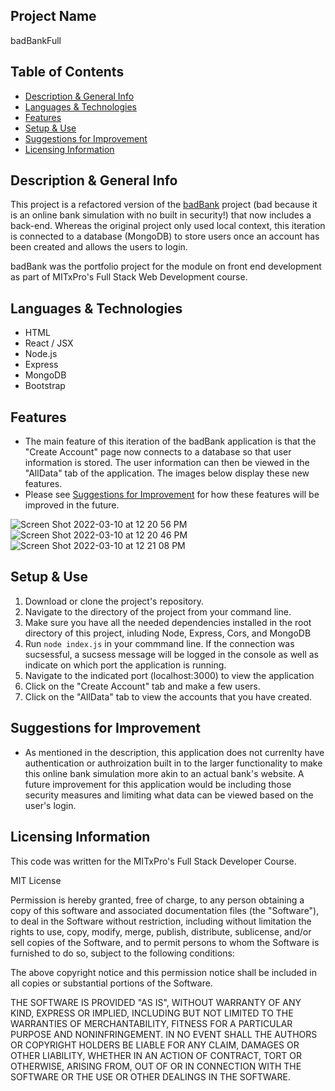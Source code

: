 ## Project Name
badBankFull

## Table of Contents
 - [Description & General Info](https://github.com/briennekordis/badBankFull/blob/main/README.md#description--general-info)
 - [Languages & Technologies](https://github.com/briennekordis/badBankFull/blob/main/README.md#languages--technologies)
 - [Features](https://github.com/briennekordis/badBankFull/blob/main/README.md#dfeatures)
 - [Setup & Use](https://github.com/briennekordis/badBankFull/blob/main/README.md#setup--use)
 - [Suggestions for Improvement](https://github.com/briennekordis/badBankFull/blob/main/README.md#suggestions-for-improvement)
 - [Licensing Information](https://github.com/briennekordis/badBankFull/blob/main/README.md#licensing-information)
 
## Description & General Info
This project is a refactored version of the [badBank](https://github.com/briennekordis/badBank/blob/main/README.md#description--general-info) project (bad because it is an online bank simulation with no built in security!) that now includes a back-end. Whereas the original project only used local context, this iteration
is connected to a database (MongoDB) to store users once an account has been created and allows the users to login. 

badBank was the portfolio project for the module on front end development as part of MITxPro's Full Stack Web Development course.

## Languages & Technologies
- HTML
- React / JSX
- Node.js
- Express
- MongoDB
- Bootstrap

## Features 
- The main feature of this iteration of the badBank application is that the "Create Account" page now connects to a database so that user information is stored. 
The user information can then be viewed in the "AllData" tab of the application. The images below display these new features.
- Please see [Suggestions for Improvement](https://github.com/briennekordis/badBankFull/blob/main/README.md#suggestions-for-improvement) for how these features will be improved in the future. 

![Screen Shot 2022-03-10 at 12 20 56 PM](https://user-images.githubusercontent.com/87245718/157723794-49693be8-58b8-4416-8b0b-1ca6f50156c5.png)
![Screen Shot 2022-03-10 at 12 20 46 PM](https://user-images.githubusercontent.com/87245718/157723816-769b469b-25ce-4300-a7fa-ccbdc8e9e74e.png)
![Screen Shot 2022-03-10 at 12 21 08 PM](https://user-images.githubusercontent.com/87245718/157723832-f3518be1-86ab-4a2a-926e-da78dad7d401.png)


## Setup & Use
1. Download or clone the project's repository. 
3. Navigate to the directory of the project from your command line. 
4. Make sure you have all the needed dependencies installed in the root directory of this project, inluding Node, Express, Cors, and MongoDB
5. Run `node index.js` in your commmand line. If the connection was sucsessful, a sucsess message will be logged in the console as well as indicate on which port the application is running.
6. Navigate to the indicated port (localhost:3000) to view the application
7. Click on the  "Create Account" tab and make a few users. 
8. Click on the "AllData" tab to view the accounts that you have created. 

## Suggestions for Improvement
- As mentioned in the description, this application does not currenlty have authentication or authroization built in to the larger functionality to make this online bank simulation more akin to
 an actual bank's website. A future improvement for this application would be including those security measures and limiting what data can be viewed based on the user's login.

## Licensing Information
This code was written for the MITxPro's Full Stack Developer Course.

MIT License

Permission is hereby granted, free of charge, to any person obtaining a copy of this software and associated documentation files (the "Software"), to deal in the Software without restriction, including without limitation the rights to use, copy, modify, merge, publish, distribute, sublicense, and/or sell copies of the Software, and to permit persons to whom the Software is furnished to do so, subject to the following conditions:

The above copyright notice and this permission notice shall be included in all copies or substantial portions of the Software.

THE SOFTWARE IS PROVIDED "AS IS", WITHOUT WARRANTY OF ANY KIND, EXPRESS OR IMPLIED, INCLUDING BUT NOT LIMITED TO THE WARRANTIES OF MERCHANTABILITY, FITNESS FOR A PARTICULAR PURPOSE AND NONINFRINGEMENT. IN NO EVENT SHALL THE AUTHORS OR COPYRIGHT HOLDERS BE LIABLE FOR ANY CLAIM, DAMAGES OR OTHER LIABILITY, WHETHER IN AN ACTION OF CONTRACT, TORT OR OTHERWISE, ARISING FROM, OUT OF OR IN CONNECTION WITH THE SOFTWARE OR THE USE OR OTHER DEALINGS IN THE SOFTWARE.

